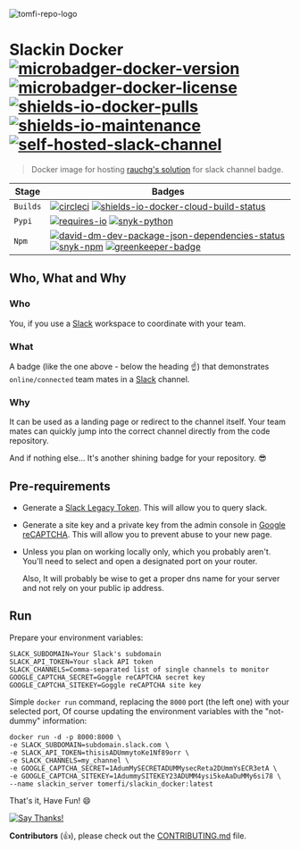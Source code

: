 <!--lint disable maximum-heading-length-->
![tomfi-repo-logo](https://media.githubusercontent.com/media/TomerFi/portfolio/gh-pages/images/TomFiRepoWhite.png)
# Slackin Docker</br>[![microbadger-docker-version]][7] [![microbadger-docker-license]][8] [![shields-io-docker-pulls]][9]</br>[![shields-io-maintenance]][0] [![self-hosted-slack-channel]][1]

> Docker image for hosting [rauchg's solution](https://github.com/rauchg/slackin) for slack channel
> badge.

| Stage     | Badges                                                                                            |
| --------- | ------------------------------------------------------------------------------------------------- |
| `Builds`  | [![circleci]][2] [![shields-io-docker-cloud-build-status]][10]                                    |
| `Pypi`    | [![requires-io]][3] [![snyk-python]][5]                                                           |
| `Npm`     | [![david-dm-dev-package-json-dependencies-status]][4] [![snyk-npm]][6] [![greenkeeper-badge]][11] |

## Who, What and Why

### Who

You, if you use a [Slack](https://slack.com) workspace to coordinate with your team.

### What

A badge (like the one above - below the heading :point_up:) that demonstrates `online/connected`
team mates in a [Slack](https://slack.com) channel.

### Why

It can be used as a landing page or redirect to the channel itself. Your team mates can quickly jump
into the correct channel directly from the code repository.

And if nothing else... It's another shining badge for your repository. :sunglasses:

## Pre-requirements

-   Generate a [Slack Legacy Token](https://api.slack.com/custom-integrations/legacy-tokens).
    This will allow you to query slack.

-   Generate a site key and a private key from the admin console in [Google reCAPTCHA](https://www.google.com/recaptcha/intro/v3.html).
    This will allow you to prevent abuse to your new page.

-   Unless you plan on working locally only, which you probably aren't.
    You'll need to select and open a designated port on your router.

    Also, It will probably be wise to get a proper dns name for your server
    and not rely on your public ip address.

## Run

Prepare your environment variables:

```text
SLACK_SUBDOMAIN=Your Slack's subdomain
SLACK_API_TOKEN=Your slack API token
SLACK_CHANNELS=Comma-separated list of single channels to monitor
GOOGLE_CAPTCHA_SECRET=Goggle reCAPTCHA secret key
GOOGLE_CAPTCHA_SITEKEY=Goggle reCAPTCHA site key
```

Simple `docker run` command, replacing the `8000` port (the left one) with your selected port,
Of course updating the environment variables with the "not-dummy" information:

```shell
docker run -d -p 8000:8000 \
-e SLACK_SUBDOMAIN=subdomain.slack.com \
-e SLACK_API_TOKEN=thisisADUmmytoKe1Nf89orr \
-e SLACK_CHANNELS=my_channel \
-e GOOGLE_CAPTCHA_SECRET=1AdumMySECRETADUMMysecReta2DUmmYsECR3etA \
-e GOOGLE_CAPTCHA_SITEKEY=1AdummySITEKEY23ADUMM4ysi5keAaDuMMy6si78 \
--name slackin_server tomerfi/slackin_docker:latest
```

That's it, Have Fun! :smile:

[![Say Thanks!](https://img.shields.io/badge/Say%20Thanks-!-1EAEDB.svg)](https://saythanks.io/to/TomerFi)

**Contributors** (:thumbsup:), please check out the [CONTRIBUTING.md](CONTRIBUTING.md) file.

<!-- Real Links -->
[0]: https://github.com/TomerFi/slackin_docker
[1]: https://tomfi.slack.com/messages/CKBC77Q5B
[2]: https://circleci.com/gh/TomerFi/slackin_docker
[3]: https://requires.io/github/TomerFi/slackin_docker/requirements
[4]: https://david-dm.org/TomerFi/slackin_docker
[5]: https://snyk.io/test/github/TomerFi/slackin_docker?targetFile=requirements.txt
[6]: https://snyk.io/test/github/TomerFi/slackin_docker?targetFile=package.json
[7]: https://microbadger.com/images/tomerfi/slackin_docker
[8]: https://github.com/TomerFi/slackin_docker/blob/dev/LICENSE
[9]: https://hub.docker.com/r/tomerfi/slackin_docker
[10]: https://hub.docker.com/r/tomerfi/switcher_webapi/builds
[11]: https://greenkeeper.io/

<!-- Badges Links -->
[circleci]: https://circleci.com/gh/TomerFi/slackin_docker.svg?style=shield
[david-dm-dev-package-json-dependencies-status]: https://david-dm.org/TomerFi/slackin_docker/status.svg
[greenkeeper-badge]: https://badges.greenkeeper.io/TomerFi/slackin_docker.svg
[requires-io]: https://requires.io/github/TomerFi/slackin_docker/requirements.svg
[microbadger-docker-license]: https://images.microbadger.com/badges/license/tomerfi/slackin_docker.svg
[microbadger-docker-version]: https://images.microbadger.com/badges/version/tomerfi/slackin_docker.svg
[self-hosted-slack-channel]: https://slack.tomfi.info:8443/slackin_docker.svg
[shields-io-docker-cloud-build-status]: https://img.shields.io/docker/cloud/build/tomerfi/slackin_docker.svg
[shields-io-docker-pulls]: https://img.shields.io/docker/pulls/tomerfi/slackin_docker.svg
[shields-io-maintenance]: https://img.shields.io/badge/Maintained%3F-yes-green.svg
[snyk-npm]: https://snyk.io//test/github/TomerFi/slackin_docker/badge.svg?targetFile=package.json
[snyk-python]: https://snyk.io//test/github/TomerFi/slackin_docker/badge.svg?targetFile=requirements.txt
